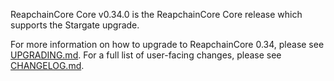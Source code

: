 ReapchainCore Core v0.34.0 is the ReapchainCore Core release which supports the Stargate upgrade. 

For more information on how to upgrade to ReapchainCore 0.34, please see [UPGRADING.md](https://github.com/reapchain/reapchain-core/blob/release/v0.34.0/UPGRADING.md). 
For a full list of user-facing changes, please see [CHANGELOG.md](https://github.com/reapchain/reapchain-core/blob/release/v0.34.0/CHANGELOG.md). 